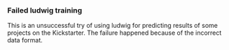 ### Failed ludwig training

This is an unsuccessful try of using ludwig for predicting results of some projects on the Kickstarter. The failure happened because of the incorrect data format.

